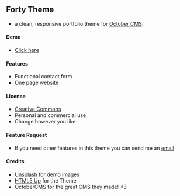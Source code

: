 ## Forty Theme
- a clean, responsive portfolio theme for [October CMS](https://octobercms.com).

#### Demo
- [Click here](https://dimension.summixdesign.com)

#### Features
- Functional contact form
- One page website

#### License
- [Creative Commons](https://creativecommons.org/licenses/by/4.0/)
- Personal and commercial use
- Change however you like

#### Feature Request
- If you need other features in this theme you can send me an [email](mailto:chris@summixdesign.com)

#### Credits
- [Unsplash](https://unsplash.com/) for demo images
- [HTML5 Up](https://html5up.net/dimension) for the Theme
- OctoberCMS for the great CMS they made! <3